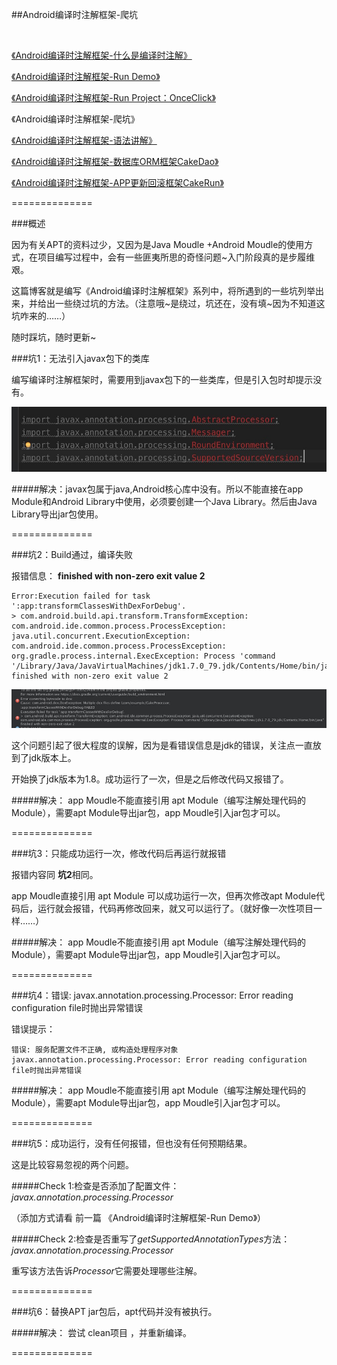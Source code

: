 ##Android编译时注解框架-爬坑

<br/>

[《Android编译时注解框架-什么是编译时注解》](https://github.com/lizhaoxuan/Android-APT-Framework/blob/master/什么是编译时注解/android编译时注解框架-什么是编译时注解.md)

[《Android编译时注解框架-Run Demo》](https://github.com/lizhaoxuan/Android-APT-Framework/blob/master/run-demo/android编译时注解框架-run_demo.md)

[《Android编译时注解框架-Run Project：OnceClick》](https://github.com/lizhaoxuan/Android-APT-Framework/blob/master/run-project/android编译时注解框架-run_project.md)

《Android编译时注解框架-爬坑》

[《Android编译时注解框架-语法讲解》](https://github.com/lizhaoxuan/Android-APT-Framework/blob/master/语法讲解/android编译时注解框架-语法讲解.md)

[《Android编译时注解框架-数据库ORM框架CakeDao》](https://github.com/lizhaoxuan/Android-APT-Framework/blob/master/CakeDao/android编译时注解框架-数据库orm框架cakedao.md)

[《Android编译时注解框架-APP更新回滚框架CakeRun》](https://github.com/lizhaoxuan/Android-APT-Framework/blob/master/CakeRun/android编译时注解框架-hold_bug框架cakerun.md)

==============

###概述

因为有关APT的资料过少，又因为是Java Moudle +Android Moudle的使用方式，在项目编写过程中，会有一些匪夷所思的奇怪问题~入门阶段真的是步履维艰。

这篇博客就是编写《Android编译时注解框架》系列中，将所遇到的一些坑列举出来，并给出一些绕过坑的方法。（注意哦~是绕过，坑还在，没有填~因为不知道这坑咋来的……）

随时踩坑，随时更新~


###坑1：无法引入javax包下的类库

编写编译时注解框架时，需要用到javax包下的一些类库，但是引入包时却提示没有。

![](./2.jpeg)


#####解决：javax包属于java,Android核心库中没有。所以不能直接在app Module和Android Library中使用，必须要创建一个Java Library。然后由Java Library导出jar包使用。

==============

###坑2：Build通过，编译失败

报错信息： **finished with non-zero exit value 2**

	Error:Execution failed for task ':app:transformClassesWithDexForDebug'.
	> com.android.build.api.transform.TransformException: com.android.ide.common.process.ProcessException: java.util.concurrent.ExecutionException: com.android.ide.common.process.ProcessException: org.gradle.process.internal.ExecException: Process 'command '/Library/Java/JavaVirtualMachines/jdk1.7.0_79.jdk/Contents/Home/bin/java'' finished with non-zero exit value 2


![](./1.jpeg)

	
这个问题引起了很大程度的误解，因为是看错误信息是jdk的错误，关注点一直放到了jdk版本上。

开始换了jdk版本为1.8。成功运行了一次，但是之后修改代码又报错了。

#####解决： app Moudle不能直接引用 apt Module（编写注解处理代码的Module），需要apt Module导出jar包，app Moudle引入jar包才可以。

==============

###坑3：只能成功运行一次，修改代码后再运行就报错

报错内容同 **坑2**相同。

app Moudle直接引用 apt Module 可以成功运行一次，但再次修改apt Module代码后，运行就会报错，代码再修改回来，就又可以运行了。（就好像一次性项目一样……）

#####解决： app Moudle不能直接引用 apt Module（编写注解处理代码的Module），需要apt Module导出jar包，app Moudle引入jar包才可以。

==============

###坑4：错误: javax.annotation.processing.Processor: Error reading configuration file时抛出异常错误


错误提示：

	错误: 服务配置文件不正确, 或构造处理程序对象javax.annotation.processing.Processor: Error reading configuration file时抛出异常错误

#####解决： app Moudle不能直接引用 apt Module（编写注解处理代码的Module），需要apt Module导出jar包，app Moudle引入jar包才可以。

==============

###坑5：成功运行，没有任何报错，但也没有任何预期结果。

这是比较容易忽视的两个问题。

#####Check 1:检查是否添加了配置文件：*javax.annotation.processing.Processor*

（添加方式请看 前一篇 《Android编译时注解框架-Run Demo》）

#####Check 2:检查是否重写了*getSupportedAnnotationTypes*方法：*javax.annotation.processing.Processor*

重写该方法告诉*Processor*它需要处理哪些注解。
	
==============
	
###坑6：替换APT jar包后，apt代码并没有被执行。

#####解决： 尝试 clean项目 ，并重新编译。
	
==============
	
	
	
	
	